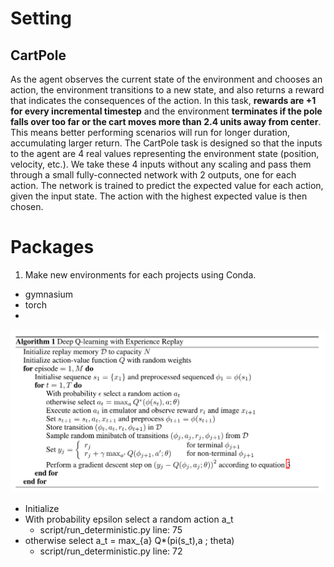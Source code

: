 # Setting

## CartPole

As the agent observes the current state of the environment and chooses an action, the environment transitions to a new state, and also returns a reward that indicates the consequences of the action. In this task, **rewards are +1 for every incremental timestep** and the environment **terminates if the pole falls over too far or the cart moves more than 2.4 units away from center**. This means better performing scenarios will run for longer duration, accumulating larger return.
The CartPole task is designed so that the inputs to the agent are 4 real values representing the environment state (position, velocity, etc.). We take these 4 inputs without any scaling and pass them through a small fully-connected network with 2 outputs, one for each action. The network is trained to predict the expected value for each action, given the input state. The action with the highest expected value is then chosen.

# Packages

1. Make new environments for each projects using Conda.

- gymnasium
- torch
- 

![image info](./image/algo_DQN.png)

- Initialize 
- With probability epsilon select a random action a_t
    - script/run_deterministic.py line: 75
- otherwise select a_t = max_{a} Q*(pi(s_t),a ;  theta)
    - script/run_deterministic.py line: 72